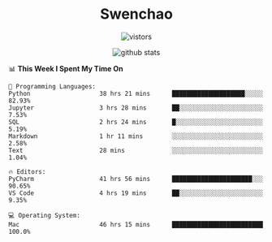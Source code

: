 <h1 align="center">Swenchao</h3>

<p align="center">
  <img src="https://visitor-badge.glitch.me/badge?page_id=Swenchao" alt="vistors" />
</p>

<p align="center">
  <img src="https://github-readme-stats.vercel.app/api?username=Swenchao&count_private=true&show_icons=true&theme=vue-dark&hide_title=true" alt="github stats" />
</p>

<!--START_SECTION:waka-->
📊 **This Week I Spent My Time On** 

```text
💬 Programming Languages: 
Python                   38 hrs 21 mins      ████████████████████░░░░░   82.93% 
Jupyter                  3 hrs 28 mins       ██░░░░░░░░░░░░░░░░░░░░░░░   7.53% 
SQL                      2 hrs 24 mins       █░░░░░░░░░░░░░░░░░░░░░░░░   5.19% 
Markdown                 1 hr 11 mins        ░░░░░░░░░░░░░░░░░░░░░░░░░   2.58% 
Text                     28 mins             ░░░░░░░░░░░░░░░░░░░░░░░░░   1.04%

🔥 Editors: 
PyCharm                  41 hrs 56 mins      ██████████████████████░░░   90.65% 
VS Code                  4 hrs 19 mins       ██░░░░░░░░░░░░░░░░░░░░░░░   9.35%

💻 Operating System: 
Mac                      46 hrs 15 mins      █████████████████████████   100.0%

```


<!--END_SECTION:waka-->
